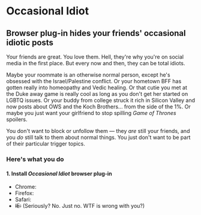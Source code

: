 # Occasional Idiot
## Browser plug-in hides your friends' occasional idiotic posts

Your friends are great. You love them. Hell, they're why you're on social media in the first place. But every now and then, they can be total idiots.

Maybe your roommate is an otherwise normal person, except he's obsessed with the Israel/Palestine conflict. Or your hometown BFF has gotten really into homeopathy and Vedic healing. Or that cutie you met at the Duke away game is really cool as long as you don't get her started on LGBTQ issues. Or your buddy from college struck it rich in Silicon Valley and now posts about OWS and the Koch Brothers... from the side of the 1%. Or maybe you just want your girlfriend to stop spilling <i>Game of Thrones</i> spoilers.

You don't want to block or unfollow them &mdash; they <i>are</i> still your friends, and you <i>do</i> still talk to them about normal things. You just don't want to be part of their particular trigger topics.

### Here's what you do

#### 1. Install <i>Occasional Idiot</i> browser plug-in

* Chrome:
* Firefox:
* Safari:
* <strike>IE:</strike> (Seriously? No. Just no. WTF is wrong with you?)

